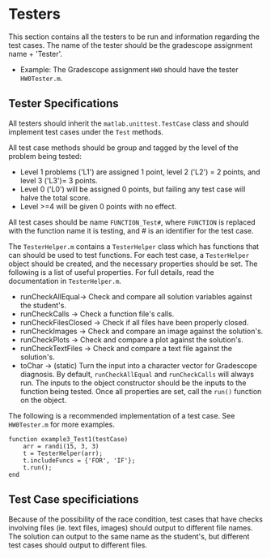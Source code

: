 # Testers
This section contains all the testers to be run and information regarding the test cases.
The name of the tester should be the gradescope assignment name + 'Tester'.
- Example: The Gradescope assignment `HW0` should have the tester `HW0Tester.m`.
## Tester Specifications
All testers should inherit the `matlab.unittest.TestCase` class and should implement test cases under the `Test` methods.

All test case methods should be group and tagged by the level of the problem being tested:
- Level 1 problems ('L1') are assigned 1 point, level 2 ('L2') = 2 points, and level 3 ('L3')= 3 points.
- Level 0 ('L0') will be assigned 0 points, but failing any test case will halve the total score.
- Level >=4 will be given 0 points with no effect.
 
All test cases should be name `FUNCTION_Test#`, where `FUNCTION` is replaced with the function name it is testing, and # is an identifier for the test case.

The `TesterHelper.m` contains a `TesterHelper` class which has functions that can should be used to test functions. 
For each test case, a `TesterHelper` object should be created, and the necessary properties should be set. The following is a list of useful properties. 
For full details, read the documentation in `TesterHelper.m`.
- runCheckAllEqual-> Check and compare all solution variables against the student's.
- runCheckCalls -> Check a function file's calls.
- runCheckFilesClosed -> Check if all files have been properly closed.
- runCheckImages -> Check and compare an image against the solution's.
- runCheckPlots -> Check and compare a plot against the solution's.
- runCheckTextFiles -> Check and compare a text file against the solution's.
- toChar -> (static) Turn the input into a character vector for Gradescope diagnosis.
By default, `runCheckAllEqual` and `runCheckCalls` will always run. The inputs to the object constructor should be the inputs to the function being tested. 
Once all properties are set, call the `run()` function on the object.

The following is a recommended implementation of a test case. See `HW0Tester.m` for more examples.
```
function example3_Test1(testCase)
    arr = randi(15, 3, 3)
    t = TesterHelper(arr);
    t.includeFuncs = {'FOR', 'IF'};
    t.run();
end
```
## Test Case specificiations
Because of the possibility of the race condition, test cases that have checks involving files (ie. text files, images) should output to different file names. 
The solution can output to the same name as the student's, but different test cases should output to different files.
